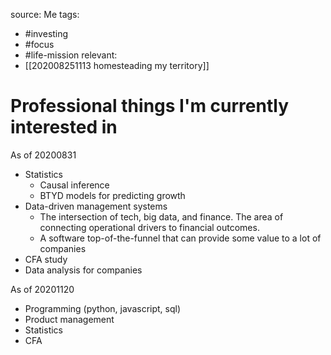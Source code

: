 source: Me
tags:
- #investing 
- #focus 
- #life-mission 
relevant:
- [[202008251113 homesteading my territory]]

# Professional things I'm currently interested in

As of 20200831
- Statistics
	- Causal inference
	- BTYD models for predicting growth
- Data-driven management systems
	- The intersection of tech, big data, and finance. The area of connecting operational drivers to financial outcomes.
	- A software top-of-the-funnel that can provide some value to a lot of companies
- CFA study
- Data analysis for companies

As of 20201120
- Programming (python, javascript, sql)
- Product management
- Statistics
- CFA



